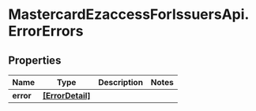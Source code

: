 # MastercardEzaccessForIssuersApi.ErrorErrors

## Properties

Name | Type | Description | Notes
------------ | ------------- | ------------- | -------------
**error** | [**[ErrorDetail]**](ErrorDetail.md) |  | 


